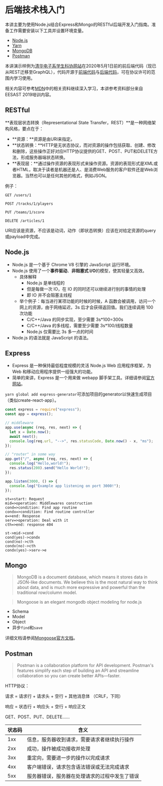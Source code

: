 # 后端技术栈入门

本讲主要为使用Node.js结合Express和Mongo的RESTful后端开发入门指南。准备工作需要安装以下工具并设置环境变量。

- [Node.js](https://nodejs.org/en/)
- [Yarn](https://yarnpkg.com/zh-Hant/docs/install)
- [MongoDB](https://www.mongodb.com/try/download/community)
- [Postman](https://www.postman.com/downloads/)

本讲演示样例为[清华电子系学生科协网站](https://eesast.com)在2020年5月1日前的前后端代码（现已从REST迁移至GraphQL），代码开源于[前端代码](https://github.com/eesast/web/tree/c2e3b521b7093d9bbb67c4e74209235d1fff9808)与[后端代码](https://github.com/eesast/api/tree/ba7cce4a4a773fc2ce35bb137be9d02cd581d4b5)，可在协议许可的范围内学习使用。

相关内容可参考[MDN](https://developer.mozilla.org/en-US/docs/Learn/Server-side/Express_Nodejs)中的相关资料继续深入学习，本讲参考资料部分来自EESAST 2019培训内容。

## RESTful

**表现层状态转换（Representational State Transfer，REST）**是一种网络架构风格，要点在于：

- **资源：**资源是由URI来指定。
- **状态转换：**HTTP是无状态协议，而对资源的操作包括获取、创建、修改和删除，这些操作正好对应HTTP协议提供的GET、POST、PUT和DELETE方法，形成服务器端状态转换。
- **表现层：**通过操作资源的表现形式来操作资源。资源的表现形式是XML或者HTML，取决于读者是机器还是人、是消费Web服务的客户软件还是Web浏览器。当然也可以是任何其他的格式，例如JSON。

例子：

```http
GET /users/1
```

```http
POST /tracks/1/players
```

```http
PUT /teams/1/score
```

```http
DELETE /articles/1
```

URI应该是资源，不应该是动词，动作（即状态转换）应该在对给定资源的query或payload中完成。

## Node.js

- Node.js 是一个基于 Chrome V8 引擎的 JavaScript 运行环境。
- Node.js 使用了一个**事件驱动**、**非阻塞式 I/O**的模型，使其轻量又高效。
  - 具体解释
    - Node.js 是单线程的
    - 但是每做一次 IO，在 IO 的同时还可以继续进行别的事情的处理
    - 即 IO 并不会阻塞主线程
  - 举个例子：每当进行某项功能的时候的时候，A 函数会被调用，访问一个网上的资源，由于网络延迟，3s 后才会获得返回值。我们连续调用 100 次功能
    - C/C++/Java 的同步实现，至少需要 3s\*100=300s
    - C/C++/Java 的多线程，需要至少需要 3s\*100/线程数量
    - Node.js 仅需要比 3s 多一点的时间
- Node.js 的语法就是 JavaScript 的语法。

## Express

- Express 是一种保持最低程度规模的灵活 Node.js Web 应用程序框架，为 Web 和移动应用程序提供一组强大的功能。
- 简单的来讲，Express 是一个用来做 webapp 脚手架工具。详细请参阅[官方网站](https://expressjs.com/)。

`yarn global add express-generator`可添加项目的generator以快速生成项目（类似create-react-app）。

```javascript
const express = require("express");
const app = express();

// middleware
app.use(async (req, res, next) => {
  let x = Date.now();
  await next();
  console.log(req.url, "-->", res.statusCode, Date.now() - x, "ms");
});

// "router" in some way
app.get("/", async (req, res, next) => {
  console.log("Hello,world!");
  res.status(200).send("Hello World!");
});

app.listen(3000, () => {
  console.log("Example app listening on port 3000!");
});
```

```flow
st=>start: Request
mid=>operation: Middlewares construction
cond=>condition: Find app routine
condx=>condition: Find routine controller
e=>end: Response
serv=>operation: Deal with it
cth=>end: response 404

st->mid->cond
cond(yes)->condx
cond(no)->cth
condx(no)->cth
condx(yes)->serv->e
```

## Mongo

> MongoDB is a document database, which means it stores data in JSON-like documents. We believe this is the most natural way to think about data, and is much more expressive and powerful than the traditional row/column model.

> Mongoose is an elegant mongodb object modeling for node.js

- Schema
- Model
- Object
- 异步`find`和`save`

详细文档请参阅[Mongoose官方文档](http://www.mongoosejs.net/docs/guide.html)。

## Postman

> Postman is a collaboration platform for API development. Postman's features simplify each step of building an API and streamline collaboration so you can create better APIs—faster.

HTTP协议：

请求 = 请求行 + 请求头 + 空行 + 其他消息体 （CRLF，下同）

响应 = 状态行 + 响应头 + 空行 + 响应正文

GET、POST、PUT、DELETE……

| 状态码 | 含义                                           |
| ------ | ---------------------------------------------- |
| 1xx    | 信息，服务器收到请求，需要请求者继续执行操作   |
| 2xx    | 成功，操作被成功接收并处理                     |
| 3xx    | 重定向，需要进一步的操作以完成请求             |
| 4xx    | 客户端错误，请求包含语法错误或无法完成请求     |
| 5xx    | 服务器错误，服务器在处理请求的过程中发生了错误 |